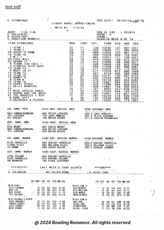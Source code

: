 <html>

<head style="visibility: hidden;">
       
<body>  
       
<object data="boontonlanes07005.pdf" type="application/pdf" width="300" height="200">
<a href="boontonlanes07005.pdf">test.pdf</a>
</object>

<img
  class="fit-picture"
  src="boontonlanes07005.pdf" 
  alt="" />
  
<h5 style="text-align:center;"><i>@ 2024 Bowling Romance. All rights reserved</i></h5>   
</body>
</head>
</html>
